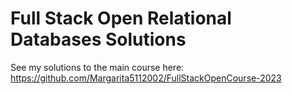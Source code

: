 # Full Stack Open Relational Databases Solutions

See my solutions to the main course here: https://github.com/Margarita5112002/FullStackOpenCourse-2023
